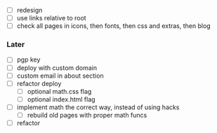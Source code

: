- [ ] redesign
- [ ] use links relative to root
- [ ] check all pages in icons, then fonts, then css and extras, then blog

### Later
- [ ] pgp key
- [ ] deploy with custom domain
- [ ] custom email in about section
- [ ] refactor deploy
    - [ ] optional math.css flag
    - [ ] optional index.html flag
- [ ] implement math the correct way, instead of using hacks
    - [ ] rebuild old pages with proper math funcs
- [ ] refactor
